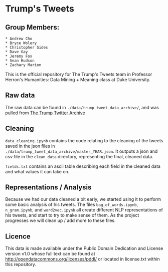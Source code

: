 # Trump's Tweets
## Group Members: 
    * Andrew Cho
    * Bryce Wolery
    * Christopher Sides
    * Dave Gay
    * Jeremy Fox
    * Sean Hudson
    * Zachary Marion

This is the official repository for The Trump's Tweets team in Professor Herron's Humanities: Data Mining + Meaning class at Duke University.

## Raw data

The raw data can be found in `./data/trump_tweet_data_archive/`, and was pulled from [The Trump Twitter Archive](http://www.trumptwitterarchive.com/)

## Cleaning

`data_cleaning.ipynb` contains the code relating to the cleaning of the tweets saved in the json files in `./data/trump_tweet_data_archive/master_YEAR.json`. It outputs a json and csv file in the `clean_data` directory, representing the final, cleaned data.

`fields.txt` contains an ascii table describing each field in the cleaned data and what values it can take on.

## Representations / Analysis

Because we had our data cleaned a bit early, we started using it to perform some basic analysis of his tweets. The files `bag_of_words.ipynb`, `n_gram.ipynb`, and `word2vec.ipynb` all create different NLP representations of his tweets, and start to try to make sense of them. As the project progresses we will clean up / add more to these files.

## Licence

This data is made available under the Public Domain Dedication and License version v1.0 whose full text can be found at http://opendatacommons.org/licenses/pddl/ or located in license.txt within this repository.
